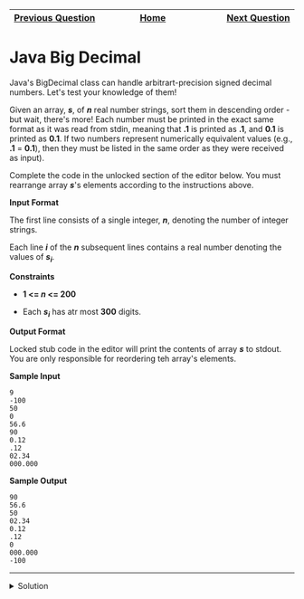 | <img width=1000>[Previous Question](https://github.com/Kevin-Lago/java-hackerrank-solutions/tree/main/src/bignumber/java_primality_test)</img> | <img width=1000>[Home](https://github.com/Kevin-Lago/java-hackerrank-solutions)</img> | <img width=1000>[Next Question](https://github.com/Kevin-Lago/java-hackerrank-solutions/tree/main/src/bignumber/java_biginteger)</img> |
|:---|:---:|---:|

# Java Big Decimal

Java's BigDecimal class can handle arbitrart-precision signed decimal numbers. Let's test your knowledge of them!

Given an array, ___s___, of ___n___ real number strings, sort them in descending order - but wait, there's more! Each number must be printed in the exact same format as it was read from stdin, meaning that __.1__ is printed as __.1__, and __0.1__ is printed as __0.1__. If two numbers represent numerically equivalent values (e.g., __.1__ = __0.1__), then they must be listed in the same order as they were received as input).

Complete the code in the unlocked section of the editor below. You must rearrange array ___s___'s elements according to the instructions above.

__Input Format__

The first line consists of a single integer, ___n___, denoting the number of integer strings.

Each line ___i___ of the ___n___ subsequent lines contains a real number denoting the values of ___s<sub>i</sub>___.

__Constraints__

- __1 <= _n_ <= 200__

- Each ___s<sub>i</sub>___ has atr most __300__ digits.

__Output Format__

Locked stub code in the editor will print the contents of array ___s___ to stdout. You are only responsible for reordering teh array's elements.

__Sample Input__

```
9
-100
50
0
56.6
90
0.12
.12
02.34
000.000
```

__Sample Output__

```
90
56.6
50
02.34
0.12
.12
0
000.000
-100
```

---

<details><summary>Solution</summary>
    
```java
import java.math.BigDecimal;
import java.util.Arrays;
import java.util.Scanner;

public class Solution {

    public static void main(String[] args) {
        //Input
        Scanner sc = new Scanner(System.in);
        int n = sc.nextInt();
        String[] s = new String[n];
        for (int i = 0; i < n; i++) {
            s[i] = sc.next();
        }
        sc.close();

        Arrays.sort(s, 0, n, (s1, s2) -> new BigDecimal(s2).compareTo(new BigDecimal(s1)));

        //Output
        for (int i = 0; i < n; i++) {
            System.out.println(s[i]);
        }
    }

}
```
</details>
